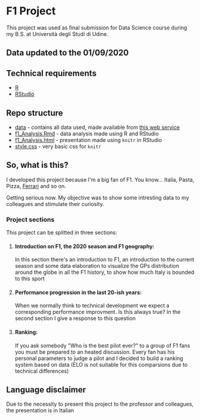 # F1 Project
This project was used as final submission for Data Science course during my B.S. at Università degli Studi di Udine.

## Data updated to the 01/09/2020

## Technical requirements
* [R](https://www.r-project.org/)
* [RStudio](https://rstudio.com/)

## Repo structure
* [data](https://github.com/FraBomba6/F1_Project/tree/master/data) - contains all data used, made available from [this web service](http://ergast.com/mrd/)
* [f1_Analysis.Rmd](https://github.com/FraBomba6/F1_Project/blob/master/f1_Analysis.Rmd) - data analysis made using R and RStudio
* [f1_Analysis.html](https://github.com/FraBomba6/F1_Project/blob/master/f1_Analysis.html) - presentation made using `knitr` in RStudio
* [style.css](https://github.com/FraBomba6/F1_Project/blob/master/style.css) - very basic css for `knitr`

## So, what is this?
I developed this project because I'm a big fan of F1. You know... Italia, Pasta, Pizza, [Ferrari](https://pbs.twimg.com/media/Egg-nCSVkAAOx5-?format=jpg&name=small) and so on.

Getting serious now. My objective was to show some intresting data to my colleagues and stimulate their curiosity.

### Project sections
This project can be splitted in three sections:
1. #### Introduction on F1, the 2020 season and F1 geography:
    In this section there's an introduction to F1, an introduction to the current season and some data elaboration to visualize the GPs distribution around the globe in all the F1 history, to show how much Italy is bounded to this sport
2. #### Performance progression in the last 20-ish years:
    When we normally think to technical development we expect a corresponding performance improvment. Is this always true? In the second section I give a response to this question
3. #### Ranking:
    If you ask somebody "Who is the best pilot ever?" to a group of F1 fans you must be prepared to an heated discussion. Every fan has his personal parameters to judge a pilot and I decided to build a ranking system based on data (ELO is not suitable for this comparsions due to technical differences)

## Language disclaimer
Due to the necessity to present this project to the professor and colleagues, the presentation is in Italian
